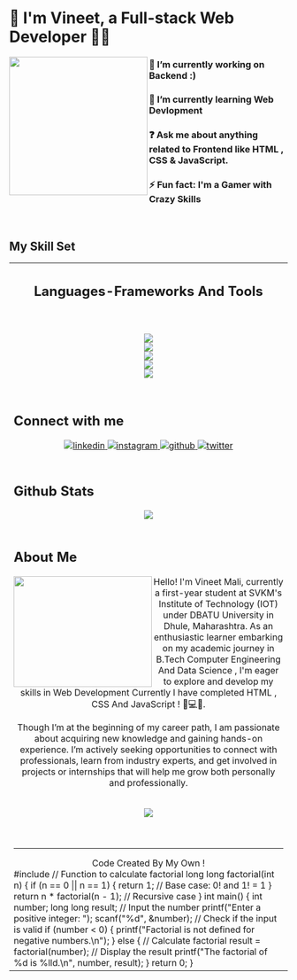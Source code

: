 # **🚀 I'm Vineet, a Full-stack Web Developer 👨‍💻**  
  

<img src="https://img.etimg.com/thumb/msid-84146083,width-1015,height-761,imgsize-638053,resizemode-8,quality-100/prime/technology-and-startups/booting-up-developer-economy-how-tech-startups-are-helping-coders-build-and-test-software-faster.jpg" align="left" height="" width="250" />  
  

### 🔭 I’m currently working on Backend :)  
  

### 🌱 I’m currently learning Web Devlopment  
  

### ❓ Ask me about anything related to Frontend like HTML , CSS & JavaScript.  
  

### ⚡ Fun fact: I'm a Gamer with Crazy Skills  
  

<br/>  


## My Skill Set  
<table><tr><td valign="top" width="33%">



<h2 align="center"> Languages-Frameworks And Tools <h2/>
<br/>

<div align="center" >  
<a href="https://skillicons.dev" >
     <img src="https://skillicons.dev/icons?i=html,css,js,ts,bootstrap,tailwind" /> <br/>
      <img src="https://skillicons.dev/icons?i=nodejs,npm,express,powershell,react" /> <br/>
     <img src="https://skillicons.dev/icons?i=mysql,mongodb" /> <br/>
         <img src="https://skillicons.dev/icons?i=git,gitlab,vscode" /> <br/>
            <img src="https://skillicons.dev/icons?i=windows,ubuntu,mint,kali,linux,debian" /> 
</a>
</div>



<br/>  


## Connect with me  
<div align="center">
<a href="https://linkedin.com/in/48-vineet" target="_blank">
<img src=https://img.shields.io/badge/linkedin-%231E77B5.svg?&style=for-the-badge&logo=linkedin&logoColor=white alt=linkedin style="margin-bottom: 5px;" />
</a>
<a href="https://instagram.com/48_vineet" target="_blank">
<img src=https://img.shields.io/badge/instagram-%23000000.svg?&style=for-the-badge&logo=instagram&logoColor=white alt=instagram style="margin-bottom: 5px;" />
</a>
<a href="https://github.com/48vineet" target="_blank">
<img src=https://img.shields.io/badge/github-%2324292e.svg?&style=for-the-badge&logo=github&logoColor=white alt=github style="margin-bottom: 5px;" />
</a>
<a href="https://twitter.com/48__Vineet_" target="_blank">
<img src=https://img.shields.io/badge/twitter-%2300acee.svg?&style=for-the-badge&logo=twitter&logoColor=white alt=twitter style="margin-bottom: 5px;" />
</a>  
</div>  
  

<br/>  


## Github Stats  
<div align="center"><img src="https://github-readme-stats.vercel.app/api?username=48vineet&show_icons=true&count_private=true&hide_border=true" align="center" /></div>  

<br/>  


## About Me 
<img src="https://images.squarespace-cdn.com/content/v1/5769fc401b631bab1addb2ab/1541580611624-TE64QGKRJG8SWAIUS7NS/coding-freak.gif" align="left" height="200" width="250" />  
  

<div align="center">   Hello! I'm Vineet Mali, currently a first-year student at SVKM's Institute of Technology (IOT) under DBATU University in Dhule, Maharashtra. As an enthusiastic learner embarking on my academic journey in B.Tech Computer Engineering And Data Science , I'm eager to explore and develop my skills in Web Development Currently I have completed HTML , CSS And JavaScript ! 🔗💻🚀.

Though I’m at the beginning of my career path, I am passionate about acquiring new knowledge and gaining hands-on experience. I’m actively seeking opportunities to connect with professionals, learn from industry experts, and get involved in projects or internships that will help me grow both personally and professionally.</div>  
  

<br/>  
 

<div align="center">
<img src="https://komarev.com/ghpvc/?username=48vineet&&style=flat-square" align="center" />
</div>  
  

<br/>  

<div align="center"></div>
<br />

----
<div align="center"> Code Created By My Own ! </div>


<div> 
#include <stdio.h>
// Function to calculate factorial
long long factorial(int n) {
 if (n == 0 || n == 1) {
 return 1; // Base case: 0! and 1! = 1
 }
 return n * factorial(n - 1); // Recursive case
}
int main() {
 int number;
 long long result;
 // Input the number
 printf("Enter a positive integer: ");
 scanf("%d", &number);
 // Check if the input is valid
 if (number < 0) {
 printf("Factorial is not defined for negative numbers.\n");
 } else {
 // Calculate factorial
 result = factorial(number);
 // Display the result
 printf("The factorial of %d is %lld.\n", number, result);
 }
 return 0;
}
</div>
